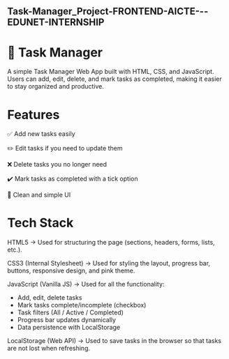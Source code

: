 ## Task-Manager_Project-FRONTEND-AICTE---EDUNET-INTERNSHIP

# 📝 Task Manager

A simple Task Manager Web App built with HTML, CSS, and JavaScript.
Users can add, edit, delete, and mark tasks as completed, making it easier to stay organized and productive.

 # Features

✅ Add new tasks easily

✏️ Edit tasks if you need to update them

❌ Delete tasks you no longer need

✔️ Mark tasks as completed with a tick option

🎨 Clean and simple UI 

# Tech Stack

HTML5 →
Used for structuring the page (sections, headers, forms, lists, etc.).

CSS3 (Internal Stylesheet) →
Used for styling the layout, progress bar, buttons, responsive design, and pink theme.

JavaScript (Vanilla JS) →
Used for all the functionality:
- Add, edit, delete tasks
- Mark tasks complete/incomplete (checkbox)
- Task filters (All / Active / Completed)
- Progress bar updates dynamically
- Data persistence with LocalStorage

LocalStorage (Web API) →
Used to save tasks in the browser so that tasks are not lost when refreshing.
